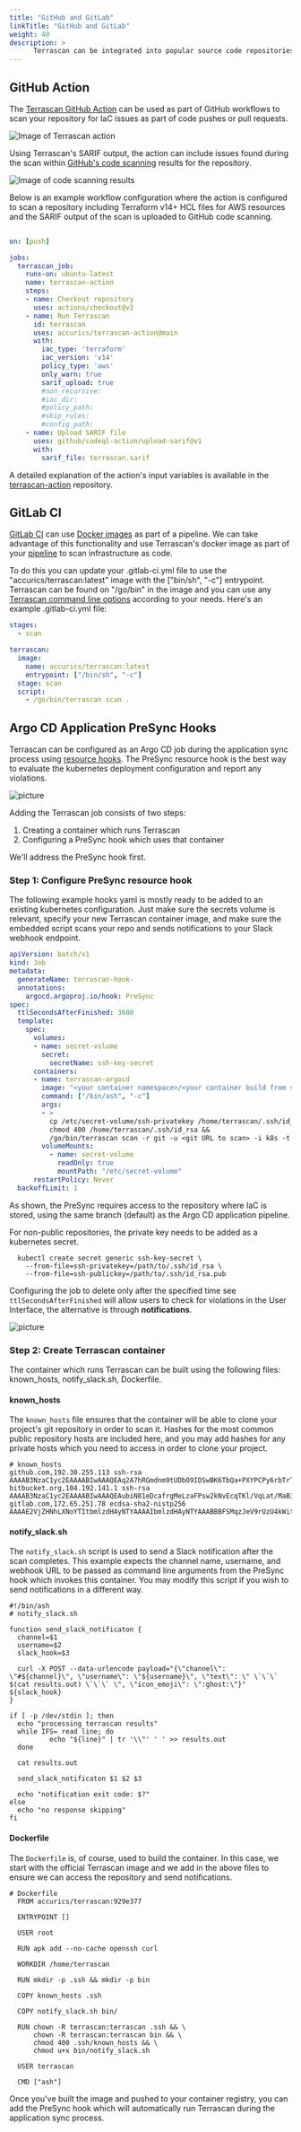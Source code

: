 ```yaml
---
title: "GitHub and GitLab"
linkTitle: "GitHub and GitLab"
weight: 40
description: >
      Terrascan can be integrated into popular source code repositories
---
```



## GitHub Action

The [Terrascan GitHub Action](https://github.com/marketplace/actions/terrascan-iac-scanner) can be used as part of GitHub workflows to scan your repository for IaC issues as part of code pushes or pull requests.

![Image of Terrascan action](/images/terrascan-action.png)

Using Terrascan's SARIF output, the action can include issues found during the scan within [GitHub's code scanning](https://docs.github.com/en/rest/reference/code-scanning) results for the repository.


![Image of code scanning results](/images/code-scanning.png)

 Below is an example workflow configuration where the action is configured to scan a repository including Terraform v14+ HCL files for AWS resources and the SARIF output of the scan is uploaded to GitHub code scanning.


``` YAML
 
on: [push]

jobs:
  terrascan_job:
    runs-on: ubuntu-latest
    name: terrascan-action
    steps:
    - name: Checkout repository
      uses: actions/checkout@v2
    - name: Run Terrascan
      id: terrascan
      uses: accurics/terrascan-action@main
      with:
        iac_type: 'terraform'
        iac_version: 'v14'
        policy_type: 'aws'
        only_warn: true
        sarif_upload: true
        #non_recursive:
        #iac_dir:
        #policy_path:
        #skip_rules:
        #config_path:
    - name: Upload SARIF file
      uses: github/codeql-action/upload-sarif@v1
      with:
        sarif_file: terrascan.sarif
```


A detailed explanation of the action's input variables is available in the [terrascan-action](https://github.com/accurics/terrascan-action/) repository.

## GitLab CI

[GitLab CI](https://docs.gitlab.com/ee/ci/README.html) can use [Docker images](https://docs.gitlab.com/ee/ci/docker/using_docker_images.html) as part of a pipeline. We can take advantage of this functionality and use Terrascan's docker image as part of your [pipeline](https://docs.gitlab.com/ee/ci/pipelines/) to scan infrastructure as code.

To do this you can update your .gitlab-ci.yml file to use the "accurics/terrascan:latest" image with the ["bin/sh", "-c"] entrypoint. Terrascan can be found on "/go/bin" in the image and you can use any [Terrascan command line options](http://ubusvr:8000/getting-started/usage/#terrascan-commands) according to your needs. Here's an example .gitlab-ci.yml file:

``` YAML
stages:
  - scan

terrascan:
  image:
    name: accurics/terrascan:latest
    entrypoint: ["/bin/sh", "-c"]
  stage: scan
  script:
    - /go/bin/terrascan scan .
```


## Argo CD Application PreSync Hooks


Terrascan can be configured as an Argo CD job during the application sync process using [resource hooks](https://argoproj.github.io/argo-cd/user-guide/resource_hooks). The PreSync resource hook is the best way to evaluate the kubernetes deployment configuration and report any violations.


![picture](/img/terrascan-argo-cd-pipeline.png)

Adding the Terrascan job consists of two steps:

1. Creating a container which runs Terrascan
2. Configuring a PreSync hook which uses that container

We'll address the PreSync hook first.

### Step 1: Configure PreSync resource hook

The following example hooks yaml is mostly ready to be added to an existing kubernetes configuration.  Just make sure the secrets volume is relevant, specify your new Terrascan container image, and make sure the embedded script scans your repo and sends notifications to your Slack webhook endpoint.


``` YAML
apiVersion: batch/v1
kind: Job
metadata:
  generateName: terrascan-hook-
  annotations:
    argocd.argoproj.io/hook: PreSync
spec:
  ttlSecondsAfterFinished: 3600
  template:
    spec:
      volumes:
      - name: secret-volume
        secret:
          secretName: ssh-key-secret
      containers:
      - name: terrascan-argocd
        image: "<your container namespace>/<your container build from step #2 below>:<hash>"
        command: ["/bin/ash", "-c"]
        args:
        - >
          cp /etc/secret-volume/ssh-privatekey /home/terrascan/.ssh/id_rsa &&
          chmod 400 /home/terrascan/.ssh/id_rsa &&
          /go/bin/terrascan scan -r git -u <git URL to scan> -i k8s -t k8s | /home/terrascan/bin/notify_slack.sh webhook-tests argo-cd https://hooks.slack.com/services/TXXXXXXXX/XXXXXXXXXXX/0XXXXXXXXXXXXXXXXXX
        volumeMounts:
          - name: secret-volume
            readOnly: true
            mountPath: "/etc/secret-volume"
      restartPolicy: Never
  backoffLimit: 1
```

As shown, the PreSync requires access to the repository where IaC is stored, using the same branch (default) as the Argo CD application pipeline.

For non-public repositories, the private key needs to be added as a kubernetes secret.

``` CONSOLE
  kubectl create secret generic ssh-key-secret \
    --from-file=ssh-privatekey=/path/to/.ssh/id_rsa \
    --from-file=ssh-publickey=/path/to/.ssh/id_rsa.pub
```

Configuring the job to delete only after the specified time see `ttlSecondsAfterFinished` will allow users to check for violations in the User Interface, the alternative is through **notifications**.

![picture](../img/terrascan-argo-cd-resource-hook-logs.png)

### Step 2: Create Terrascan container

The container which runs Terrascan can be built using the following files: known_hosts, notify_slack.sh, Dockerfile.

#### known_hosts

The `known_hosts` file ensures that the container will be able to clone your project's git repository in order to scan it.  Hashes for the most common public repository hosts are included here, and you may add hashes for any private hosts which you need to access in order to clone your project.

```
# known_hosts
github.com,192.30.255.113 ssh-rsa AAAAB3NzaC1yc2EAAAABIwAAAQEAq2A7hRGmdnm9tUDbO9IDSwBK6TbQa+PXYPCPy6rbTrTtw7PHkccKrpp0yVhp5HdEIcKr6pLlVDBfOLX9QUsyCOV0wzfjIJNlGEYsdlLJizHhbn2mUjvSAHQqZETYP81eFzLQNnPHt4EVVUh7VfDESU84KezmD5QlWpXLmvU31/yMf+Se8xhHTvKSCZIFImWwoG6mbUoWf9nzpIoaSjB+weqqUUmpaaasXVal72J+UX2B+2RPW3RcT0eOzQgqlJL3RKrTJvdsjE3JEAvGq3lGHSZXy28G3skua2SmVi/w4yCE6gbODqnTWlg7+wC604ydGXA8VJiS5ap43JXiUFFAaQ==
bitbucket.org,104.192.141.1 ssh-rsa AAAAB3NzaC1yc2EAAAABIwAAAQEAubiN81eDcafrgMeLzaFPsw2kNvEcqTKl/VqLat/MaB33pZy0y3rJZtnqwR2qOOvbwKZYKiEO1O6VqNEBxKvJJelCq0dTXWT5pbO2gDXC6h6QDXCaHo6pOHGPUy+YBaGQRGuSusMEASYiWunYN0vCAI8QaXnWMXNMdFP3jHAJH0eDsoiGnLPBlBp4TNm6rYI74nMzgz3B9IikW4WVK+dc8KZJZWYjAuORU3jc1c/NPskD2ASinf8v3xnfXeukU0sJ5N6m5E8VLjObPEO+mN2t/FZTMZLiFqPWc/ALSqnMnnhwrNi2rbfg/rd/IpL8Le3pSBne8+seeFVBoGqzHM9yXw==
gitlab.com,172.65.251.78 ecdsa-sha2-nistp256 AAAAE2VjZHNhLXNoYTItbmlzdHAyNTYAAAAIbmlzdHAyNTYAAABBBFSMqzJeV9rUzU4kWitGjeR4PWSa29SPqJ1fVkhtj3Hw9xjLVXVYrU9QlYWrOLXBpQ6KWjbjTDTdDkoohFzgbEY=
```

#### notify_slack.sh

The `notify_slack.sh` script is used to send a Slack notification after the scan completes.  This example expects the channel name, username, and webhook URL to be passed as command line arguments from the PreSync hook which invokes this container.  You may modify this script if you wish to send notifications in a different way.

``` SH
#!/bin/ash
# notify_slack.sh

function send_slack_notificaton {
  channel=$1
  username=$2
  slack_hook=$3

  curl -X POST --data-urlencode payload="{\"channel\": \"#${channel}\", \"username\": \"${username}\", \"text\": \" \`\`\` $(cat results.out) \`\`\` \", \"icon_emoji\": \":ghost:\"}" ${slack_hook}
}

if [ -p /dev/stdin ]; then
  echo "processing terrascan results"
  while IFS= read line; do
          echo "${line}" | tr '\\"' ' ' >> results.out
  done

  cat results.out

  send_slack_notificaton $1 $2 $3

  echo "notification exit code: $?"
else
  echo "no response skipping"
fi
```

#### Dockerfile

The `Dockerfile` is, of course, used to build the container.  In this case, we start with the official Terrascan image and we add in the above files to ensure we can access the repository and send notifications.

``` SH
# Dockerfile
  FROM accurics/terrascan:929e377

  ENTRYPOINT []

  USER root

  RUN apk add --no-cache openssh curl

  WORKDIR /home/terrascan

  RUN mkdir -p .ssh && mkdir -p bin

  COPY known_hosts .ssh

  COPY notify_slack.sh bin/

  RUN chown -R terrascan:terrascan .ssh && \
      chown -R terrascan:terrascan bin && \
      chmod 400 .ssh/known_hosts && \
      chmod u+x bin/notify_slack.sh

  USER terrascan

  CMD ["ash"]
```

Once you've built the image and pushed to your container registry, you can add the PreSync hook which will automatically run Terrascan during the application sync process.
